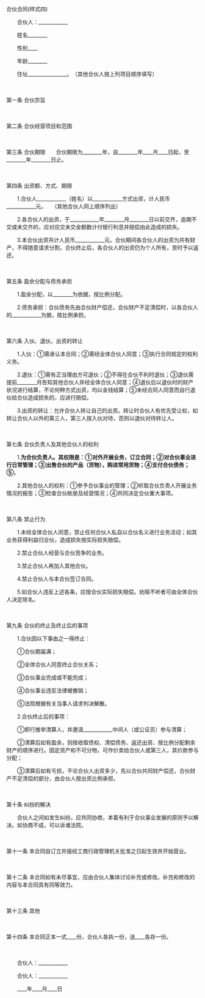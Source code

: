 



合伙合同(样式四)



 

　　合伙人：____________　　

　　姓名________

　　性别____

　　年龄________

　　住址________________。　（其他合伙人按上列项目顺序填写）

　　

第一条
 合伙宗旨

　　

第二条
 合伙经营项目和范围

　　

第三条
 合伙期限　　合伙期限为________年，自________年____月____日起，至________年________日止。

　　

第四条
 出资额、方式、期限　　

　　1.合伙人____________（姓名）以____________方式出资，计人民币____________元。　　（其他合伙人同上顺序列出）　　

　　2.各合伙人的出资，于____________年________月________日以前交齐，逾期不交或未交齐的，应对应交未交金额数计付银行利息并赔偿由此造成的损失。　　

　　3.本合伙出资共计人民币____________元。合伙期间各合伙人的出资为共有财产，不得随意请求分割，合伙终止后，各合伙人的出资仍为个人所有，至时予以返还。

　　

第五条
 盈余分配与债务承担　　

　　1.盈余分配，以________为依据，按比例分配。　　

　　2.债务承担：合伙债务先由合伙财产偿还，合伙财产不足清偿时，以各合伙人的____________为据，按比例承担。

　　

第六条
 入伙、退伙，出资的转让　　

　　1.入伙：①需承认本合同；②需经全体合伙人同意；③执行合同规定的权利义务。　　

　　2.退伙：①需有正当理由方可退伙；②不得在合伙不利时退伙；③退伙需提前________月告知其他合伙人并经全体合伙人同意；④退伙后以退伙时的财产状况进行结算，不论何种方式出资，均以金钱结算；⑤未经合同人同意而自行退伙给合伙造成损失的，应进行赔偿。　　

　　3.出资的转让：允许合伙人转让自己的出资。转让时合伙人有优先受让权，如转让合伙人以外的第三人，第三人按入伙对待，否则以退伙对待转让人。

　　

第七条
 合伙负责人及其他合伙人的权利　　

　　1.____________为合伙负责人。其权限是：①对外开展业务，订立合同；②对合伙事业进行日常管理；③出售合伙的产品（货物），购进常用货物；④支付合伙债务；⑤____________。　　

　　2.其他合伙人的权利：①参予合伙事业的管理；②听取合伙负责人开展业务情况的报告；③检查合伙帐册及经营情况；④共同决定合伙重大事项。

　　

第八条
 禁止行为　　

　　1.未经全体合伙人同意，禁止任何合伙人私自以合伙名义进行业务活动；如其业务获得利益归合伙，造成损失按实际损失赔偿。　　

　　2.禁止合伙人经营与合伙竞争的业务。　

　　3.禁止合伙人再加入其他合伙。　　

　　4.禁止合伙人与本合伙签订合同。　　

　　5.如合伙人违反上述各条，应按合伙实际损失赔偿。劝阻不听者可由全体合伙人决定除名。

　　

第九条
 合伙的终止及终止后的事项　　

　　1.合伙因以下事由之一得终止：

　　①合伙期届满；

　　②全体合伙人同意终止合伙关系；

　　③合伙事业完成或不能完成；

　　④合伙事业违反法律被撤销；

　　⑤法院根据有关当事人请求判决解散。　　

　　2.合伙终止后的事项：

　　①即行推举清算人，并邀请____________中间人（或公证员）参与清算；

　　②清算后如有盈余，则按收取债权、清偿债务、返还出资、按比例分配剩余财产的顺序进行。固定资产和不可分物，可作价卖给合伙人或第三人，其价款参与分配；

　　③清算后如有亏损，不论合伙人出资多少，先以合伙共同财产偿还，合伙财产不足清偿的部分，由合伙人按出资比例承担。

　　

第十条
 纠纷的解决　　

　　合伙人之间如发生纠纷，应共同协商，本着有利于合伙事业发展的原则予以解决。如协商不成，可以诉诸法院。

　　

第十一条
 本合同自订立并报经工商行政管理机关批准之日起生效并开始营业。

　　

第十二条
 本合同如有未尽事宜，应由合伙人集体讨论补充或修改。补充和修改的内容与本合同具有同等效力。

　　

第十三条
 其他

　　

第十四条
 本合同正本一式____份，合伙人各执一份，送____各存一份。

　　

　　合伙人：____________　　

　　合伙人：____________　　

　　____年____月____日